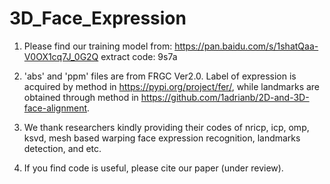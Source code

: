 # 3D_Face_Expression

1. Please find our training model from: https://pan.baidu.com/s/1shatQaa-V0OX1cq7J_0G2Q  extract code: 9s7a

2. 'abs' and 'ppm' files are from FRGC Ver2.0. Label of expression is acquired by method in https://pypi.org/project/fer/, while landmarks are obtained through method in https://github.com/1adrianb/2D-and-3D-face-alignment. 

3. We thank researchers kindly providing their codes of nricp, icp, omp, ksvd, mesh based warping face expression recognition,  landmarks detection, and etc.

4. If you find code is useful, please cite our paper (under review).
